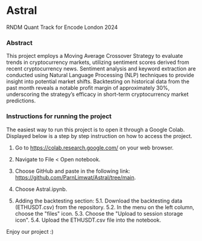 # Astral
RNDM Quant Track for Encode London 2024

### Abstract
This project employs a Moving Average Crossover Strategy to evaluate trends in cryptocurrency markets, utilizing sentiment scores derived from recent cryptocurrency news. Sentiment analysis and keyword extraction are conducted using Natural Language Processing (NLP) techniques to provide insight into potential market shifts. Backtesting on historical data from the past month reveals a notable profit margin of approximately 30%, underscoring the strategy’s efficacy in short-term cryptocurrency market predictions. ​

### Instructions for running the project
The easiest way to run this project is to open it through a Google Colab. Displayed below is a step by step instruction on how to access the project.

1. Go to https://colab.research.google.com/ on your web browser.

2. Navigate to File < Open notebook.

3. Choose GitHub and paste in the following link: https://github.com/ParnLimwat/Astral/tree/main.

4. Choose Astral.ipynb.

5. Adding the backtesting section:
   5.1. Download the backtesting data (ETHUSDT.csv) from the repository.
   5.2. In the menu on the left column, choose the "files" icon.
   5.3. Choose the "Upload to session storage icon".
   5.4. Upload the ETHUSDT.csv file into the notebook.

Enjoy our project :)

